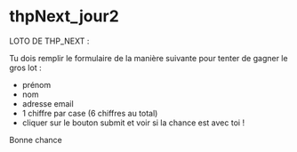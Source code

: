 # thpNext_jour2

LOTO DE THP_NEXT : 

Tu dois remplir le formulaire de la manière suivante pour tenter de gagner le gros lot : 

- prénom
- nom
- adresse email
- 1 chiffre par case (6 chiffres au total)
- cliquer sur le bouton submit et voir si la chance est avec toi !

Bonne chance 


